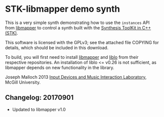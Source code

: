 STK-libmapper demo synth
========================

This is a very simple synth demonstrating how to use the `instances` API from [libmapper][1] to control a synth built with the [Synthesis ToolKit in C++ (STK)][2].

This software is licensed with the GPLv3; see the attached file
COPYING for details, which should be included in this download.

To build, you will first need to install [libmapper][1] and [liblo][3] from their respective repositories. An installation of liblo <= v0.26 is not sufficient, as libmapper depends on new functionality in the library.

Joseph Malloch 2013
[Input Devices and Music Interaction Laboratory][4], McGill University.

## Changelog: 20170901

* Updated to libmapper v1.0

[1]: http://github.com/libmapper/libmapper
[2]: https://ccrma.stanford.edu/software/stk/
[3]: http://github.com/radarsat1/liblo
[4]: http://idmil.org/software/libmapper